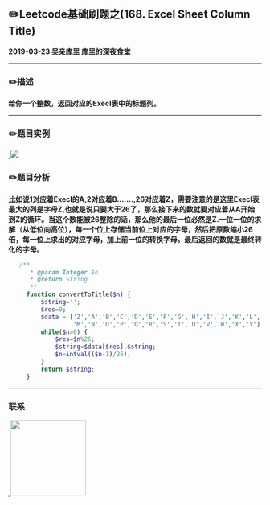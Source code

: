 ## :pencil2:Leetcode基础刷题之(168. Excel Sheet Column Title)
**2019-03-23 吴亲库里 库里的深夜食堂**
****
### :pencil2:描述
**给你一个整数，返回对应的Execl表中的标题列。**
****
### :pencil2:题目实例
<a href="https://github.com/wuqinqiang/">
​    <img src="https://github.com/wuqinqiang/Lettcode-php/blob/master/images/167.png">
</a> 

### :pencil2:题目分析
**比如说1对应着Execl的A,2对应着B.......,26对应着Z，需要注意的是这里Execl表最大的列是字母Z,也就是说只要大于26了，那么接下来的数就要对应着从A开始到Z的循环。当这个数能被26整除的话，那么他的最后一位必然是Z.一位一位的求解（从低位向高位），每一个位上存储当前位上对应的字母，然后把原数缩小26倍，每一位上求出的对应字母，加上前一位的转换字母。最后返回的数就是最终转化的字母。**
```php
   /**
      * @param Integer $n
      * @return String
      */
     function convertToTitle($n) {
         $string='';
         $res=0;
         $data = ['Z','A','B','C','D','E','F','G','H','I','J','K','L',
                  'M','N','O','P','Q','R','S','T','U','V','W','X','Y'];
         while($n>0) {
             $res=$n%26;
             $string=$data[$res].$string;
             $n=intval(($n-1)/26);
         }
         return $string;
     }
```
****

### 联系

<a href="https://github.com/wuqinqiang/">
​    <img src="https://github.com/wuqinqiang/Lettcode-php/blob/master/qrcode_for_gh_c194f9d4cdb1_430.jpg" width="150px" height="150px">
</a> 
   
    
    
    

